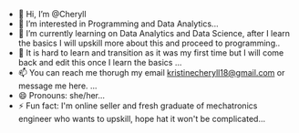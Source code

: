 - 👋 Hi, I’m @Cheryll
- 👀 I’m interested in Programming and Data Analytics...
- 🌱 I’m currently learning on Data Analytics and Data Science, after I learn the basics I will upskill more about this and proceed to programming..
- 💞️ It is hard to learn and transition as it was my first time but I will come back and edit this once I learn the basics ...
- 📫 You can reach me thorugh my email kristinecheryll18@gmail.com or message me here. ...
- 😄 Pronouns: she/her...
- ⚡ Fun fact: I'm online seller and fresh graduate of mechatronics engineer who wants to upskill, hope hat it won't be complicated...

<!---
cheryll18/cheryll18 is a ✨ special ✨ repository because its `README.md` (this file) appears on your GitHub profile.
You can click the Preview link to take a look at your changes.
--->

